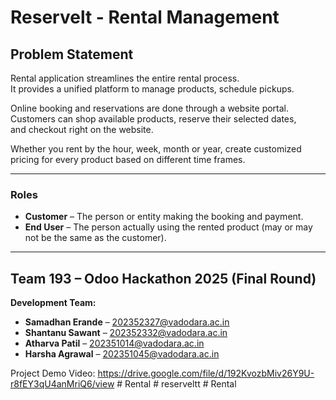 # Reservelt - Rental Management

## Problem Statement

Rental application streamlines the entire rental process.  
It provides a unified platform to manage products, schedule pickups.

Online booking and reservations are done through a website portal.  
Customers can shop available products, reserve their selected dates,  
and checkout right on the website.

Whether you rent by the hour, week, month or year, create customized  
pricing for every product based on different time frames.

---

### Roles

- **Customer** – The person or entity making the booking and payment.
- **End User** – The person actually using the rented product (may or may not be the same as the customer).

---

## Team 193 – Odoo Hackathon 2025 (Final Round)

**Development Team:**
- **Samadhan Erande** – 202352327@vadodara.ac.in
- **Shantanu Sawant** – 202352332@vadodara.ac.in
- **Atharva Patil** – 202351014@vadodara.ac.in
- **Harsha Agrawal** – 202351045@vadodara.ac.in


Project Demo Video: https://drive.google.com/file/d/192KvozbMiv26Y9U-r8fEY3qU4anMriQ6/view
#   R e n t a l  
 #   r e s e r v e l t t  
 #   R e n t a l  
 